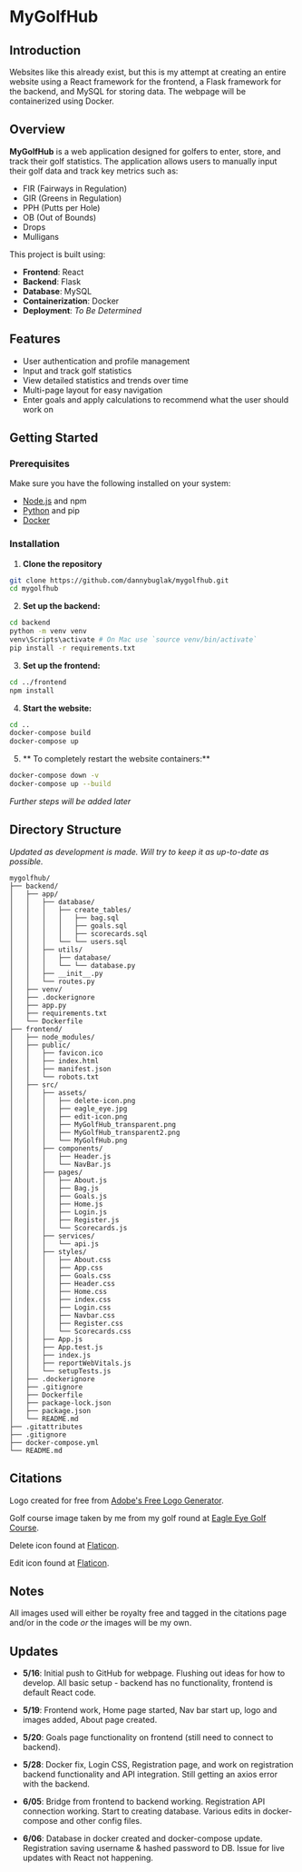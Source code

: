 # MyGolfHub

## Introduction

Websites like this already exist, but this is my attempt at creating an entire website using a React framework for the frontend, a Flask framework for the backend, and MySQL for storing data. The webpage will be containerized using Docker.

## Overview

**MyGolfHub** is a web application designed for golfers to enter, store, and track their golf statistics. The application allows users to manually input their golf data and track key metrics such as:

- FIR (Fairways in Regulation)
- GIR (Greens in Regulation)
- PPH (Putts per Hole)
- OB (Out of Bounds)
- Drops
- Mulligans

This project is built using:
- **Frontend**: React
- **Backend**: Flask
- **Database**: MySQL
- **Containerization**: Docker
- **Deployment**: *To Be Determined*

## Features

- User authentication and profile management
- Input and track golf statistics
- View detailed statistics and trends over time
- Multi-page layout for easy navigation
- Enter goals and apply calculations to recommend what the user should work on

## Getting Started

### Prerequisites

Make sure you have the following installed on your system:
- [Node.js](https://nodejs.org/) and npm
- [Python](https://www.python.org/) and pip
- [Docker](https://www.docker.com/)

### Installation

1. **Clone the repository**
```bash
git clone https://github.com/dannybuglak/mygolfhub.git
cd mygolfhub
```

2. **Set up the backend:**
```bash
cd backend
python -m venv venv
venv\Scripts\activate # On Mac use `source venv/bin/activate`
pip install -r requirements.txt
```

3. **Set up the frontend:**
```bash
cd ../frontend
npm install
```

4. **Start the website:**
```bash
cd ..
docker-compose build
docker-compose up
```

5. ** To completely restart the website containers:**
```bash
docker-compose down -v
docker-compose up --build
```

*Further steps will be added later*

## Directory Structure

*Updated as development is made. Will try to keep it as up-to-date as possible.*

```plaintext
mygolfhub/
├── backend/
│   ├── app/
│   │   ├── database/
│   │   │   ├── create_tables/
│   │   │   │   ├── bag.sql
│   │   │   │   ├── goals.sql
│   │   │   │   ├── scorecards.sql
│   │   │   └── └── users.sql
│   │   ├── utils/
│   │   │   ├── database/
│   │   │   └── └── database.py
│   │   ├── __init__.py
│   │   └── routes.py
│   ├── venv/
│   ├── .dockerignore
│   ├── app.py
│   ├── requirements.txt
│   └── Dockerfile
├── frontend/
│   ├── node_modules/
│   ├── public/
│   │   ├── favicon.ico
│   │   ├── index.html
│   │   ├── manifest.json
│   │   └── robots.txt
│   ├── src/
│   │   ├── assets/
│   │   │   ├── delete-icon.png
│   │   │   ├── eagle_eye.jpg
│   │   │   ├── edit-icon.png
│   │   │   ├── MyGolfHub_transparent.png
│   │   │   ├── MyGolfHub_transparent2.png
│   │   │   └── MyGolfHub.png
│   │   ├── components/
│   │   │   ├── Header.js
│   │   │   └── NavBar.js
│   │   ├── pages/
│   │   │   ├── About.js
│   │   │   ├── Bag.js
│   │   │   ├── Goals.js
│   │   │   ├── Home.js
│   │   │   ├── Login.js
│   │   │   ├── Register.js
│   │   │   └── Scorecards.js
│   │   ├── services/
│   │   │   └── api.js
│   │   ├── styles/
│   │   │   ├── About.css
│   │   │   ├── App.css
│   │   │   ├── Goals.css
│   │   │   ├── Header.css
│   │   │   ├── Home.css
│   │   │   ├── index.css
│   │   │   ├── Login.css
│   │   │   ├── Navbar.css
│   │   │   ├── Register.css
│   │   │   └── Scorecards.css
│   │   ├── App.js
│   │   ├── App.test.js
│   │   ├── index.js
│   │   ├── reportWebVitals.js
│   │   └── setupTests.js
│   ├── .dockerignore
│   ├── .gitignore
│   ├── Dockerfile
│   ├── package-lock.json
│   ├── package.json
│   └── README.md
├── .gitattributes
├── .gitignore
├── docker-compose.yml
└── README.md
```

## Citations

Logo created for free from [Adobe's Free Logo Generator](https://www.adobe.com/express/create/logo).

Golf course image taken by me from my golf round at [Eagle Eye Golf Course](https://eagleeyegolfclub.com/).

Delete icon found at [Flaticon](https://www.flaticon.com/free-icon/trash-can_2891491).

Edit icon found at [Flaticon](https://www.flaticon.com/free-icon/edit_32355).

## Notes

All images used will either be royalty free and tagged in the citations page and/or in the code *or* the images will be my own.

## Updates
 - **5/16**: Initial push to GitHub for webpage. Flushing out ideas for how to develop. All basic setup - backend has no functionality, frontend is default React code.

 - **5/19**: Frontend work, Home page started, Nav bar start up, logo and images added, About page created.

 - **5/20**: Goals page functionality on frontend (still need to connect to backend).

 - **5/28**: Docker fix, Login CSS, Registration page, and work on registration backend functionality and API integration. Still getting an axios error with the backend.

 - **6/05**: Bridge from frontend to backend working. Registration API connection working. Start to creating database. Various edits in docker-compose and other config files.

 - **6/06**: Database in docker created and docker-compose update. Registration saving username & hashed password to DB. Issue for live updates with React not happening.